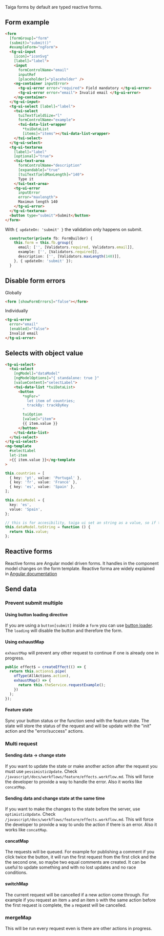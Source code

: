 Taiga forms by default are typed reactive forms.

## Form example

```html
<form
  [formGroup]="form"
  (submit)="submit()"
  #exampleForm="ngForm">
  <tg-ui-input
    [icon]="iconSvg"
    [label]="label">
    <input
      formControlName="email"
      inputRef
      [placeholder]="placeholder" />
    <ng-container inputError>
      <tg-ui-error error="required"> Field mandatory </tg-ui-error>
      <tg-ui-error error="email"> Invalid email </tg-ui-error>
    </ng-container>
  </tg-ui-input>
  <tg-ui-select [label]="label">
    <tui-select
      tuiTextfieldSize="l"
      formControlName="example">
      <tui-data-list-wrapper
        *tuiDataList
        [items]="items"></tui-data-list-wrapper>
    </tui-select>
  </tg-ui-select>
  <tg-ui-textarea
    [label]="label"
    [optional]="true">
    <tui-text-area
      formControlName="description"
      [expandable]="true"
      [tuiTextfieldMaxLength]="140">
      Type it
    </tui-text-area>
    <tg-ui-error
      inputError
      error="maxlength">
      Maximun length 140
    </tg-ui-error>
  </tg-ui-textarea>
  <button type="submit">Submit</button>
</form>
```

With `{ updateOn: 'submit' }` the validation only happens on submit.

```ts
  constructor(private fb: FormBuilder) {
    this.form = this.fb.group({
      email: ['', [Validators.required, Validators.email]],
      example: ['', [Validators.required]],
      description: ['', [Validators.maxLength(140)]],
    }, { updateOn: 'submit' });
  }
```

## Disable form errors

Globally

```html
<form [showFormErrors]="false"></form>
```

Individually

```html
<tg-ui-error
  error="email"
  [enabled]="false">
  Invalid email
</tg-ui-error>
```

## Selects with object value

```html
<tg-ui-select>
  <tui-select
    [ngModel]="dataModel"
    [ngModelOptions]="{ standalone: true }"
    [valueContent]="selectLabel">
    <tui-data-list *tuiDataList>
      <button
        *ngFor="
          let item of countries;
          trackBy: trackByKey
        "
        tuiOption
        [value]="item">
        {{ item.value }}
      </button>
    </tui-data-list>
  </tui-select>
</tg-ui-select>
<ng-template
  #selectLabel
  let-item
  >{{ item.value }}</ng-template
>
```

```ts
this.countries = [
  { key: 'pt', value: 'Portugal' },
  { key: 'fr', value: 'France' },
  { key: 'es', value: 'Spain' },
];

this.dataModel = {
  key: 'es',
  value: 'Spain',
};

// this is for accesibility, taiga ui set an string as a value, so if this is not setted the value available for screen readers will be [Object Object]
this.dataModel.toString = function () {
  return this.value;
};
```

## Reactive forms

Reactive forms are Angular model driven forms. It handles in the component model changes on the form template.
Reactive forma are widely explained in [Angular documentation](https://angular.io/guide/reactive-forms)

## Send data

### Prevent submit multiple

#### Using button loading directive

If you are using a `button[submit]` inside a `form` you can use [button loader](/javascript/docs/workflows/ui/loaders.workflow.md). The `loading` will disable the button and therefore the form.

#### Using exhaustMap

`exhaustMap` will prevent any other request to continue if one is already one in progress.

```ts
public effect$ = createEffect(() => {
  return this.actions$.pipe(
    ofType(AllActions.action),
    exhaustMap() => {
      return this.theService.requestExample();
    })
  );
});
```

#### Feature state

Sync your button status or the function send with the feature state. The state will store the status of the request and will be update with the "init" action and the "error/success" actions.

### Multi request

#### Sending data -> change state

If you want to update the state or make another action after the request you must use `pessimisticUpdate`. Check `/javascript/docs/workflows/feature/effects.workflow.md`. This will force the developer to provide a way to handle the error. Also it works like `concatMap`.

#### Sending data and change state at the same time

If you want to make the changes to the state before the server, use `optimisticUpdate`. Check `/javascript/docs/workflows/feature/effects.workflow.md`. This will force the developer to provide a way to undo the action if there is an error. Also it works like `concatMap`.

#### concatMap

The requests will be queued. For example for publishing a comment if you click twice the button, it will run the first request from the first click and the the second one, so maybe two equal comments are created. It can be useful to update something and with no lost updates and no race conditions.

#### switchMap

The current request will be cancelled if a new action come through. For example if you request an item `a` and an item `b` with the same action before the first request is complete, the `a` request will be cancelled.

### mergeMap

This will be run every request even is there are other actions in progress.
